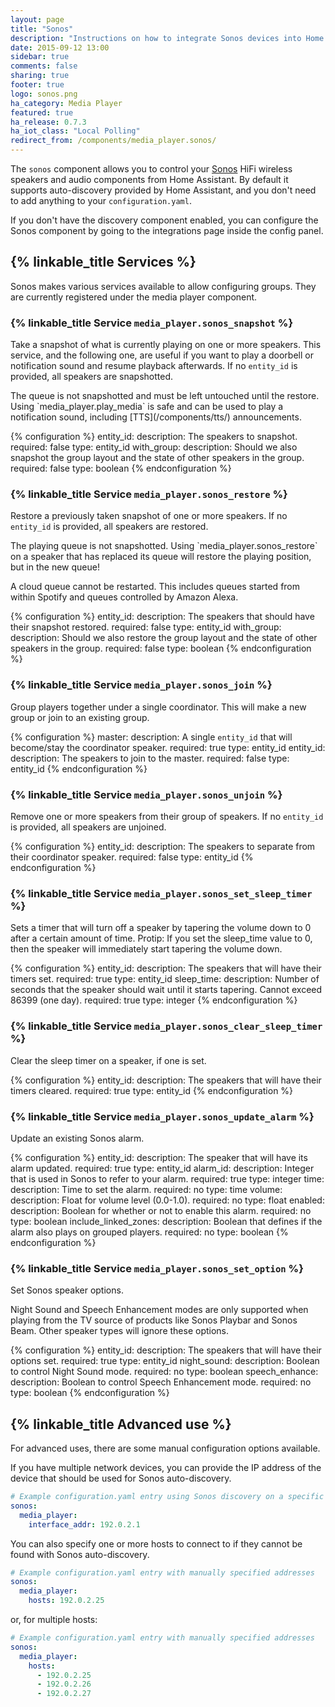 ```yaml
---
layout: page
title: "Sonos"
description: "Instructions on how to integrate Sonos devices into Home Assistant."
date: 2015-09-12 13:00
sidebar: true
comments: false
sharing: true
footer: true
logo: sonos.png
ha_category: Media Player
featured: true
ha_release: 0.7.3
ha_iot_class: "Local Polling"
redirect_from: /components/media_player.sonos/
---
```


The `sonos` component allows you to control your [Sonos](https://www.sonos.com) HiFi wireless speakers and audio components from Home Assistant. By default it supports auto-discovery provided by Home Assistant, and you don't need to add anything to your `configuration.yaml`.

If you don't have the discovery component enabled, you can configure the Sonos component by going to the integrations page inside the config panel.

## {% linkable_title Services %}

Sonos makes various services available to allow configuring groups. They are currently registered under the media player component.

### {% linkable_title Service `media_player.sonos_snapshot` %}

Take a snapshot of what is currently playing on one or more speakers. This service, and the following one, are useful if you want to play a doorbell or notification sound and resume playback afterwards. If no `entity_id` is provided, all speakers are snapshotted.

<p class='note'>
The queue is not snapshotted and must be left untouched until the restore. Using `media_player.play_media` is safe and can be used to play a notification sound, including [TTS](/components/tts/) announcements.
</p>

{% configuration %}
entity_id:
  description: The speakers to snapshot.
  required: false
  type: entity_id
with_group:
  description: Should we also snapshot the group layout and the state of other speakers in the group.
  required: false
  type: boolean
{% endconfiguration %}

### {% linkable_title Service `media_player.sonos_restore` %}

Restore a previously taken snapshot of one or more speakers. If no `entity_id` is provided, all speakers are restored.

<p class='note'>
The playing queue is not snapshotted. Using `media_player.sonos_restore` on a speaker that has replaced its queue will restore the playing position, but in the new queue!
</p>

<p class='note'>
A cloud queue cannot be restarted. This includes queues started from within Spotify and queues controlled by Amazon Alexa.
</p>

{% configuration %}
entity_id:
  description: The speakers that should have their snapshot restored.
  required: false
  type: entity_id
with_group:
  description: Should we also restore the group layout and the state of other speakers in the group.
  required: false
  type: boolean
{% endconfiguration %}

### {% linkable_title Service `media_player.sonos_join` %}

Group players together under a single coordinator. This will make a new group or join to an existing group.

{% configuration %}
master:
  description: A single `entity_id` that will become/stay the coordinator speaker.
  required: true
  type: entity_id
entity_id:
  description: The speakers to join to the master.
  required: false
  type: entity_id
{% endconfiguration %}

### {% linkable_title Service `media_player.sonos_unjoin` %}

Remove one or more speakers from their group of speakers. If no `entity_id` is provided, all speakers are unjoined.

{% configuration %}
entity_id:
  description: The speakers to separate from their coordinator speaker.
  required: false
  type: entity_id
{% endconfiguration %}

### {% linkable_title Service `media_player.sonos_set_sleep_timer` %}

Sets a timer that will turn off a speaker by tapering the volume down to 0 after a certain amount of time. Protip: If you set the sleep_time value to 0, then the speaker will immediately start tapering the volume down.

{% configuration %}
entity_id:
  description: The speakers that will have their timers set.
  required: true
  type: entity_id
sleep_time:
  description: Number of seconds that the speaker should wait until it starts tapering. Cannot exceed 86399 (one day).
  required: true
  type: integer
{% endconfiguration %}

### {% linkable_title Service `media_player.sonos_clear_sleep_timer` %}

Clear the sleep timer on a speaker, if one is set.

{% configuration %}
entity_id:
  description: The speakers that will have their timers cleared.
  required: true
  type: entity_id
{% endconfiguration %}

### {% linkable_title Service `media_player.sonos_update_alarm` %}

Update an existing Sonos alarm.

{% configuration %}
entity_id:
  description: The speaker that will have its alarm updated.
  required: true
  type: entity_id
alarm_id:
  description: Integer that is used in Sonos to refer to your alarm.
  required: true
  type: integer
time:
  description: Time to set the alarm.
  required: no
  type: time
volume:
  description: Float for volume level (0.0-1.0).
  required: no
  type: float
enabled:
  description: Boolean for whether or not to enable this alarm.
  required: no
  type: boolean
include_linked_zones:
  description: Boolean that defines if the alarm also plays on grouped players.
  required: no
  type: boolean
{% endconfiguration %}

### {% linkable_title Service `media_player.sonos_set_option` %}

Set Sonos speaker options.

Night Sound and Speech Enhancement modes are only supported when playing from the TV source of products like Sonos Playbar and Sonos Beam. Other speaker types will ignore these options.

{% configuration %}
entity_id:
  description: The speakers that will have their options set.
  required: true
  type: entity_id
night_sound:
  description: Boolean to control Night Sound mode.
  required: no
  type: boolean
speech_enhance:
  description: Boolean to control Speech Enhancement mode.
  required: no
  type: boolean
{% endconfiguration %}

## {% linkable_title Advanced use %}

For advanced uses, there are some manual configuration options available.

If you have multiple network devices, you can provide the IP address of the device that should be used for Sonos auto-discovery.

```yaml
# Example configuration.yaml entry using Sonos discovery on a specific interface
sonos:
  media_player:
    interface_addr: 192.0.2.1
```

You can also specify one or more hosts to connect to if they cannot be found with Sonos auto-discovery.

```yaml
# Example configuration.yaml entry with manually specified addresses
sonos:
  media_player:
    hosts: 192.0.2.25
```

or, for multiple hosts:

```yaml
# Example configuration.yaml entry with manually specified addresses
sonos:
  media_player:
    hosts:
      - 192.0.2.25
      - 192.0.2.26
      - 192.0.2.27
```
